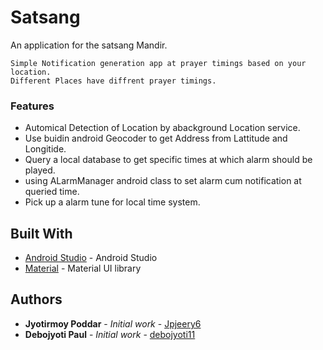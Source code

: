 # Satsang

An application for the satsang Mandir.
```
Simple Notification generation app at prayer timings based on your location.
Different Places have diffrent prayer timings.
```

### Features

* Automical Detection of Location by abackground Location service.
* Use buidin android Geocoder to get Address from Lattitude and Longitide. 
* Query a local database to get specific times at which alarm should be played.
* using ALarmManager android class to set alarm cum notification at queried time.
* Pick up a alarm tune for local time system.


## Built With

* [Android Studio](https://developer.android.com/studio/) - Android Studio
* [Material](https://www.material-ui.com/) - Material UI library


 

## Authors

* **Jyotirmoy Poddar** - *Initial work* - [Jpjeery6](https://github.com/jpjeery6)
* **Debojyoti Paul** - *Initial work* - [debojyoti11](https://github.com/debojyoti11)

